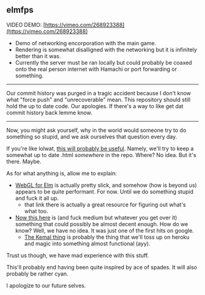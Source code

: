 elmfps
---

VIDEO DEMO: [https://vimeo.com/268923388](https://vimeo.com/268923388)
- Demo of networking encorporation with the main game.
- Rendering is somewhat disalligned with the networking but it is infinitely better than it was.
- Currently the server must be ran locally but could probably be coaxed onto the real person internet with Hamachi or port forwarding or something.

---

Our commit history was purged in a tragic accident because I don't know what "force push" and "unrecoverable" mean. This repository should still hold the up to date code. Our apologies. If there's a way to like get dat commit history back lemme know.

---

Now, you might ask yourself, why in the world would someone try to do something so stupid, and we ask ourselves that question every day.

If you're like lolwat, [this will probably be useful](https://htmlpreview.github.io/).
Namely, we'll try to keep a somewhat up to date .html _somewhere_ in the repo. Where? No idea. But it's there. Maybe.

As for what anything is, allow me to explain:
- [WebGL for Elm](http://package.elm-lang.org/packages/elm-community/webgl/latest) is actually pretty slick, and somehow (how is beyond us) appears to be quite performant. For now. Until we do something stupid and fuck it all up.
	- that link there is actually a great resource for figuring out what's what too.
- [Now this here](https://medium.com/@zenitram.oiram/a-beginners-guide-to-websockets-in-elm-and-crystal-8f510c28eb61) is (and fuck medium but whatever you get over it) something that could possibly be almost decent enough. How do we know? Well, we have no idea. It was just one of the first hits on google.
	- [The Kemal thing](http://kemalcr.com/) is probably the thing that we'll toss up on heroku and magic into something almost functional (ayy).

Trust us though, we have mad experience with this stuff.

This'll probably end having been quite inspired by ace of spades. It will also probably be rather cyan.

I apologize to our future selves.
